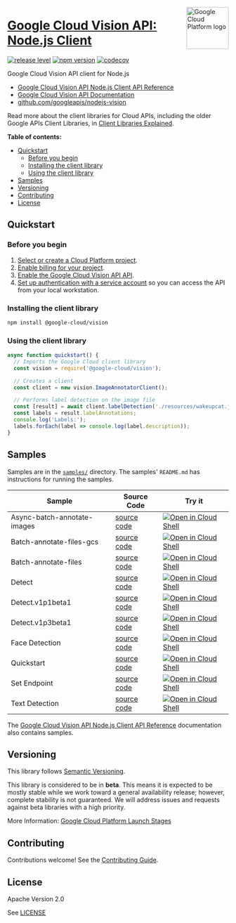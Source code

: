 [//]: # "This README.md file is auto-generated, all changes to this file will be lost."
[//]: # "To regenerate it, use `python -m synthtool`."
<img src="https://avatars2.githubusercontent.com/u/2810941?v=3&s=96" alt="Google Cloud Platform logo" title="Google Cloud Platform" align="right" height="96" width="96"/>

# [Google Cloud Vision API: Node.js Client](https://github.com/googleapis/nodejs-vision)

[![release level](https://img.shields.io/badge/release%20level-beta-yellow.svg?style=flat)](https://cloud.google.com/terms/launch-stages)
[![npm version](https://img.shields.io/npm/v/@google-cloud/vision.svg)](https://www.npmjs.org/package/@google-cloud/vision)
[![codecov](https://img.shields.io/codecov/c/github/googleapis/nodejs-vision/master.svg?style=flat)](https://codecov.io/gh/googleapis/nodejs-vision)




Google Cloud Vision API client for Node.js


* [Google Cloud Vision API Node.js Client API Reference][client-docs]
* [Google Cloud Vision API Documentation][product-docs]
* [github.com/googleapis/nodejs-vision](https://github.com/googleapis/nodejs-vision)

Read more about the client libraries for Cloud APIs, including the older
Google APIs Client Libraries, in [Client Libraries Explained][explained].

[explained]: https://cloud.google.com/apis/docs/client-libraries-explained

**Table of contents:**


* [Quickstart](#quickstart)
  * [Before you begin](#before-you-begin)
  * [Installing the client library](#installing-the-client-library)
  * [Using the client library](#using-the-client-library)
* [Samples](#samples)
* [Versioning](#versioning)
* [Contributing](#contributing)
* [License](#license)

## Quickstart

### Before you begin

1.  [Select or create a Cloud Platform project][projects].
1.  [Enable billing for your project][billing].
1.  [Enable the Google Cloud Vision API API][enable_api].
1.  [Set up authentication with a service account][auth] so you can access the
    API from your local workstation.

### Installing the client library

```bash
npm install @google-cloud/vision
```


### Using the client library

```javascript
async function quickstart() {
  // Imports the Google Cloud client library
  const vision = require('@google-cloud/vision');

  // Creates a client
  const client = new vision.ImageAnnotatorClient();

  // Performs label detection on the image file
  const [result] = await client.labelDetection('./resources/wakeupcat.jpg');
  const labels = result.labelAnnotations;
  console.log('Labels:');
  labels.forEach(label => console.log(label.description));
}

```



## Samples

Samples are in the [`samples/`](https://github.com/googleapis/nodejs-vision/tree/master/samples) directory. The samples' `README.md`
has instructions for running the samples.

| Sample                      | Source Code                       | Try it |
| --------------------------- | --------------------------------- | ------ |
| Async-batch-annotate-images | [source code](https://github.com/googleapis/nodejs-vision/blob/master/samples/async-batch-annotate-images.js) | [![Open in Cloud Shell][shell_img]](https://console.cloud.google.com/cloudshell/open?git_repo=https://github.com/googleapis/nodejs-vision&page=editor&open_in_editor=samples/async-batch-annotate-images.js,samples/README.md) |
| Batch-annotate-files-gcs | [source code](https://github.com/googleapis/nodejs-vision/blob/master/samples/batch-annotate-files-gcs.js) | [![Open in Cloud Shell][shell_img]](https://console.cloud.google.com/cloudshell/open?git_repo=https://github.com/googleapis/nodejs-vision&page=editor&open_in_editor=samples/batch-annotate-files-gcs.js,samples/README.md) |
| Batch-annotate-files | [source code](https://github.com/googleapis/nodejs-vision/blob/master/samples/batch-annotate-files.js) | [![Open in Cloud Shell][shell_img]](https://console.cloud.google.com/cloudshell/open?git_repo=https://github.com/googleapis/nodejs-vision&page=editor&open_in_editor=samples/batch-annotate-files.js,samples/README.md) |
| Detect | [source code](https://github.com/googleapis/nodejs-vision/blob/master/samples/detect.js) | [![Open in Cloud Shell][shell_img]](https://console.cloud.google.com/cloudshell/open?git_repo=https://github.com/googleapis/nodejs-vision&page=editor&open_in_editor=samples/detect.js,samples/README.md) |
| Detect.v1p1beta1 | [source code](https://github.com/googleapis/nodejs-vision/blob/master/samples/detect.v1p1beta1.js) | [![Open in Cloud Shell][shell_img]](https://console.cloud.google.com/cloudshell/open?git_repo=https://github.com/googleapis/nodejs-vision&page=editor&open_in_editor=samples/detect.v1p1beta1.js,samples/README.md) |
| Detect.v1p3beta1 | [source code](https://github.com/googleapis/nodejs-vision/blob/master/samples/detect.v1p3beta1.js) | [![Open in Cloud Shell][shell_img]](https://console.cloud.google.com/cloudshell/open?git_repo=https://github.com/googleapis/nodejs-vision&page=editor&open_in_editor=samples/detect.v1p3beta1.js,samples/README.md) |
| Face Detection | [source code](https://github.com/googleapis/nodejs-vision/blob/master/samples/faceDetection.js) | [![Open in Cloud Shell][shell_img]](https://console.cloud.google.com/cloudshell/open?git_repo=https://github.com/googleapis/nodejs-vision&page=editor&open_in_editor=samples/faceDetection.js,samples/README.md) |
| Quickstart | [source code](https://github.com/googleapis/nodejs-vision/blob/master/samples/quickstart.js) | [![Open in Cloud Shell][shell_img]](https://console.cloud.google.com/cloudshell/open?git_repo=https://github.com/googleapis/nodejs-vision&page=editor&open_in_editor=samples/quickstart.js,samples/README.md) |
| Set Endpoint | [source code](https://github.com/googleapis/nodejs-vision/blob/master/samples/setEndpoint.js) | [![Open in Cloud Shell][shell_img]](https://console.cloud.google.com/cloudshell/open?git_repo=https://github.com/googleapis/nodejs-vision&page=editor&open_in_editor=samples/setEndpoint.js,samples/README.md) |
| Text Detection | [source code](https://github.com/googleapis/nodejs-vision/blob/master/samples/textDetection.js) | [![Open in Cloud Shell][shell_img]](https://console.cloud.google.com/cloudshell/open?git_repo=https://github.com/googleapis/nodejs-vision&page=editor&open_in_editor=samples/textDetection.js,samples/README.md) |



The [Google Cloud Vision API Node.js Client API Reference][client-docs] documentation
also contains samples.

## Versioning

This library follows [Semantic Versioning](http://semver.org/).



This library is considered to be in **beta**. This means it is expected to be
mostly stable while we work toward a general availability release; however,
complete stability is not guaranteed. We will address issues and requests
against beta libraries with a high priority.




More Information: [Google Cloud Platform Launch Stages][launch_stages]

[launch_stages]: https://cloud.google.com/terms/launch-stages

## Contributing

Contributions welcome! See the [Contributing Guide](https://github.com/googleapis/nodejs-vision/blob/master/CONTRIBUTING.md).

## License

Apache Version 2.0

See [LICENSE](https://github.com/googleapis/nodejs-vision/blob/master/LICENSE)

[client-docs]: https://googleapis.dev/nodejs/vision/latest
[product-docs]: https://cloud.google.com/vision
[shell_img]: https://gstatic.com/cloudssh/images/open-btn.png
[projects]: https://console.cloud.google.com/project
[billing]: https://support.google.com/cloud/answer/6293499#enable-billing
[enable_api]: https://console.cloud.google.com/flows/enableapi?apiid=vision.googleapis.com
[auth]: https://cloud.google.com/docs/authentication/getting-started
